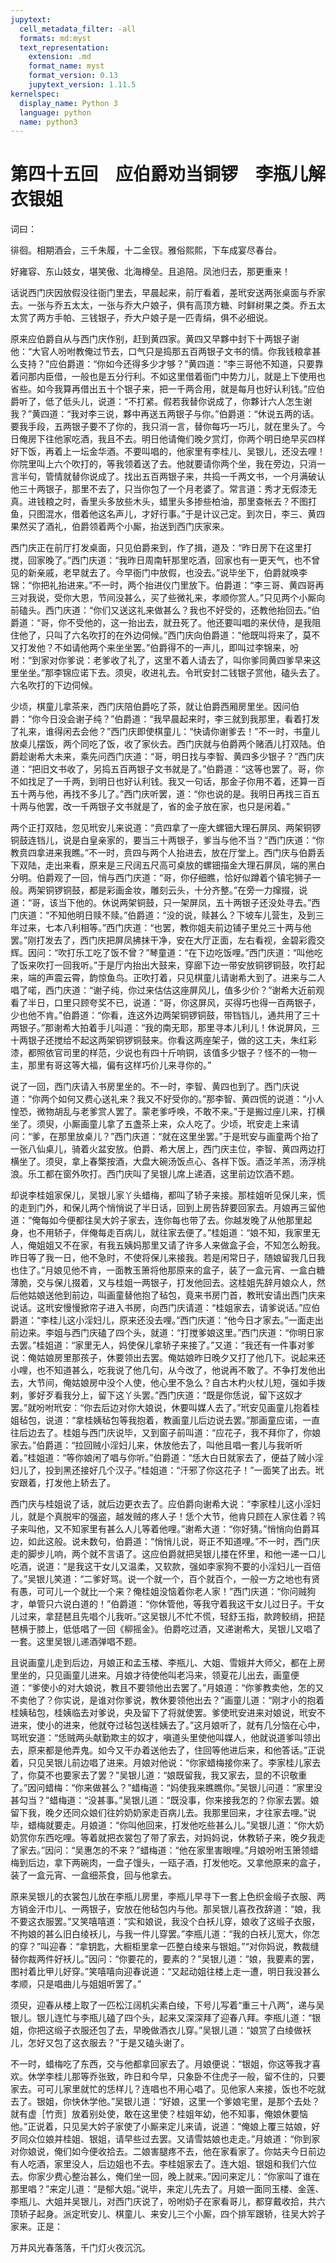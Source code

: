 ```yaml
---
jupytext:
  cell_metadata_filter: -all
  formats: md:myst
  text_representation:
    extension: .md
    format_name: myst
    format_version: 0.13
    jupytext_version: 1.11.5
kernelspec:
  display_name: Python 3
  language: python
  name: python3
---
```

#  第四十五回　应伯爵劝当铜锣　李瓶儿解衣银姐

词曰：

徘徊。相期酒会，三千朱履，十二金钗。雅俗熙熙，下车成宴尽春台。

好雍容、东山妓女，堪笑傲、北海樽垒。且追陪。凤池归去，那更重来！

话说西门庆因放假没往衙门里去，早晨起来，前厅看着，差玳安送两张桌面与乔家去。一张与乔五太太，一张与乔大户娘子，俱有高顶方糖、时鲜树果之类。乔五太太赏了两方手帕、三钱银子，乔大户娘子是一匹青绢，俱不必细说。

原来应伯爵自从与西门庆作别，赶到黄四家。黄四又早夥中封下十两银子谢他：“大官人吩咐教俺过节去，口气只是捣那五百两银子文书的情。你我钱粮拿甚么支持？”应伯爵道：“你如今还得多少才够？”黄四道：“李三哥他不知道，只要靠着问那内臣借，一般也是五分行利。不如这里借着衙门中势力儿，就是上下使用也省些。如今我算再借出五十个银子来，把一千两合用，就是每月也好认利钱。”应伯爵听了，低了低头儿，说道：“不打紧。假若我替你说成了，你夥计六人怎生谢我？”黄四道：“我对李三说，夥中再送五两银子与你。”伯爵道：“休说五两的话。要我手段，五两银子要不了你的，我只消一言，替你每巧一巧儿，就在里头了。今日俺房下往他家吃酒，我且不去。明日他请俺们晚夕赏灯，你两个明日绝早买四样好下饭，再着上一坛金华酒。不要叫唱的，他家里有李桂儿、吴银儿，还没去哩！你院里叫上六个吹打的，等我领着送了去。他就要请你两个坐，我在旁边，只消一言半句，管情就替你说成了。找出五百两银子来，共捣一千两文书，一个月满破认他三十两银子，那里不去了，只当你包了一个月老婆了。常言道：秀才无假漆无真。进钱粮之时，香里头多放些木头，蜡里头多掺些柏油，那里查帐去？不图打鱼，只图混水，借着他这名声儿，才好行事。”于是计议己定。到次日，李三、黄四果然买了酒礼，伯爵领着两个小厮，抬送到西门庆家来。

西门庆正在前厅打发桌面，只见伯爵来到，作了揖，道及：“昨日房下在这里打搅，回家晚了。”西门庆道：“我昨日周南轩那里吃酒，回家也有一更天气，也不曾见的新亲戚，老早就去了。今早衙门中放假，也没去。”说毕坐下，伯爵就唤李锦：“你把礼抬进来。”不一时，两个抬进仪门里放下。伯爵道：“李三哥、黄四哥再三对我说，受你大恩，节间没甚么，买了些微礼来，孝顺你赏人。”只见两个小厮向前磕头。西门庆道：“你们又送这礼来做甚么？我也不好受的，还教他抬回去。”伯爵道：“哥，你不受他的，这一抬出去，就丑死了。他还要叫唱的来伏侍，是我阻住他了，只叫了六名吹打的在外边伺候。”西门庆向伯爵道：“他既叫将来了，莫不又打发他？不如请他两个来坐坐罢。”伯爵得不的一声儿，即叫过李锦来，吩咐：“到家对你爹说：老爹收了礼了，这里不着人请去了，叫你爹同黄四爹早来这里坐坐。”那李锦应诺下去。须臾，收进礼去。令玳安封二钱银子赏他，磕头去了。六名吹打的下边伺候。

少顷，棋童儿拿茶来，西门庆陪伯爵吃了茶，就让伯爵西厢房里坐。因问伯爵：“你今日没会谢子纯？”伯爵道：“我早晨起来时，李三就到我那里，看着打发了礼来，谁得闲去会他？”西门庆即使棋童儿：“快请你谢爹去！”不一时，书童儿放桌儿摆饭，两个同吃了饭，收了家伙去。西门庆就与伯爵两个赌酒儿打双陆。伯爵趁谢希大未来，乘先问西门庆道：“哥，明日找与李智、黄四多少银子？”西门庆道：“把旧文书收了，另捣五百两银子文书就是了。”伯爵道：“这等也罢了。哥，你不如找足了一千两，到明日也好认利钱。我又一句话，那金子你用不着，还算一百五十两与他，再找不多儿了。”西门庆听罢，道：“你也说的是。我明日再找三百五十两与他罢，改一千两银子文书就是了，省的金子放在家，也只是闲着。”

两个正打双陆，忽见玳安儿来说道：“贲四拿了一座大螺钿大理石屏凤、两架铜锣铜鼓连铛儿，说是白皇亲家的，要当三十两银子，爹当与他不当？”西门庆道：“你教贲四拿进来我瞧。”不一时，贲四与两个人抬进去，放在厅堂上。西门庆与伯爵丢下双陆，走出来看，原来是三尺阔五尺高可桌放的螺钿描金大理石屏凤，端的黑白分明。伯爵观了一回，悄与西门庆道：“哥，你仔细瞧，恰好似蹲着个镇宅狮子一般。两架铜锣铜鼓，都是彩画金妆，雕刻云头，十分齐整。”在旁一力撺掇，说道：“哥，该当下他的。休说两架铜鼓，只一架屏凤，五十两银子还没处寻去。”西门庆道：“不知他明日赎不赎。”伯爵道：“没的说，赎甚么？下坡车儿营生，及到三年过来，七本八利相等。”西门庆道：“也罢，教你姐夫前边铺子里兑三十两与他罢。”刚打发去了，西门庆把屏凤拂抹干净，安在大厅正面，左右看视，金碧彩霞交辉。因问：“吹打乐工吃了饭不曾？”琴童道：“在下边吃饭哩。”西门庆道：“叫他吃了饭来吹打一回我听。”于是厅内抬出大鼓来，穿廊下边一带安放铜锣铜鼓，吹打起来，端的声震云霄，韵惊鱼鸟。正吹打着，只见棋童儿请谢希大到了。进来与二人唱了喏，西门庆道：“谢子纯，你过来估估这座屏风儿，值多少价？”谢希大近前观看了半日，口里只顾夸奖不已，说道：“哥，你这屏风，买得巧也得一百两银子，少也他不肯。”伯爵道：“你看，连这外边两架铜锣铜鼓，带铛铛儿，通共用了三十两银子。”那谢希大拍着手儿叫道：“我的南无耶，那里寻本儿利儿！休说屏风，三十两银子还搅给不起这两架铜锣铜鼓来。你看这两座架子，做的这工夫，朱红彩漆，都照依官司里的样范，少说也有四十斤响铜，该值多少银子？怪不的一物一主，那里有哥这等大福，偏有这样巧价儿来寻你的。”

说了一回，西门庆请入书房里坐的。不一时，李智、黄四也到了。西门庆说道：“你两个如何又费心送礼来？我又不好受你的。”那李智、黄四慌的说道：“小人惶恐，微物胡乱与老爹赏人罢了。蒙老爹呼唤，不敢不来。”于是搬过座儿来，打横坐了。须臾，小厮画童儿拿了五盏茶上来，众人吃了。少顷，玳安走上来请问：“爹，在那里放桌儿？”西门庆道：“就在这里坐罢。”于是玳安与画童两个抬了一张八仙桌儿，骑着火盆安放。伯爵、希大居上，西门庆主位，李智、黄四两边打横坐了。须臾，拿上春檠按酒，大盘大碗汤饭点心、各样下饭。酒泛羊羔，汤浮桃浪。乐工都在窗外吹打。西门庆叫了吴银儿席上递酒，这里前边饮酒不题。

却说李桂姐家保儿，吴银儿家丫头蜡梅，都叫了轿子来接。那桂姐听见保儿来，慌的走到门外，和保儿两个悄悄说了半日话，回到上房告辞要回家去。月娘再三留他道：“俺每如今便都往吴大妗子家去，连你每也带了去。你越发晚了从他那里起身，也不用轿子，伴俺每走百病儿，就往家去便了。”桂姐道：“娘不知，我家里无人，俺姐姐又不在家，有我五姨妈那里又请了许多人来做盒子会，不知怎么盼我。昨日等了我一日，他不急时，不使将保儿来接我。若是闲常日子，随娘留我几日我也住了。”月娘见他不肯，一面教玉箫将他那原来的盒子，装了一盒元宵、一盒白糖薄脆，交与保儿掇着，又与桂姐一两银子，打发他回去。这桂姐先辞月娘众人，然后他姑娘送他到前边，叫画童替他抱了毡包，竟来书房门首，教玳安请出西门庆来说话。这玳安慢慢掀帘子进入书房，向西门庆请道：“桂姐家去，请爹说话。”应伯爵道：“李桂儿这小淫妇儿，原来还没去哩。”西门庆道：“他今日才家去。”一面走出前边来。李姐与西门庆磕了四个头，就道：“打搅爹娘这里。”西门庆道：“你明日家去罢。”桂姐道：“家里无人，妈使保儿拿轿子来接了。”又道：“我还有一件事对爹说：俺姑娘房里那孩子，休要领出去罢。俺姑娘昨日晚夕又打了他几下。说起来还小哩，也不知道甚么，吃我说了他几句，从今改了，他说再不敢了。不争打发他出去，大节间，俺姑娘房中没个人使，他心里不急么？自古木杓火杖儿短，强如手拨剌，爹好歹看我分上，留下这丫头罢。”西门庆道：“既是你恁说，留下这奴才罢。”就吩咐玳安：“你去后边对你大娘说，休要叫媒人去了。”玳安见画童儿抱着桂姐毡包，说道：“拿桂姨毡包等我抱着，教画童儿后边说去罢。”那画童应诺，一直往后边去了。桂姐与西门庆说毕，又到窗子前叫道：“应花子，我不拜你了，你娘家去。”伯爵道：“拉回贼小淫妇儿来，休放他去了，叫他且唱一套儿与我听听着。”桂姐道：“等你娘闲了唱与你听。”伯爵道：“恁大白日就家去了，便益了贼小淫妇儿了，投到黑还接好几个汉子。”桂姐道：“汗邪了你这花子！”一面笑了出去。玳安跟着，打发他上轿去了。

西门庆与桂姐说了话，就后边更衣去了。应伯爵向谢希大说：“李家桂儿这小淫妇儿，就是个真脱牢的强盗，越发贼的疼人子！恁个大节，他肯只顾在人家住着？鸨子来叫他，又不知家里有甚么人儿等着他哩。”谢希大道：“你好猜。”悄悄向伯爵耳边，如此这般。说未数句，伯爵道：“悄悄儿说，哥正不知道哩。”不一时，西门庆走的脚步儿响，两个就不言语了。这应伯爵就把吴银儿搂在怀里，和他一递一口儿吃酒，说道：“是我这干女儿又温柔，又软款，强如李家狗不要的小淫妇儿一百倍了。”吴银儿笑道：“二爹好骂。说一个就一个，百个就百个，一般一方之地也有贤有愚，可可儿一个就比一个来？俺桂姐没恼着你老人家！”西门庆道：“你问贼狗才，单管只六说白道的！”伯爵道：“你休管他，等我守着我这干女儿过日子。干女儿过来，拿琵琶且先唱个儿我听。”这吴银儿不忙不慌，轻舒玉指，款跨鲛绡，把琵琶横于膝上，低低唱了一回《柳摇金》。伯爵吃过酒，又递谢希大，吴银儿又唱了一套。这里吴银儿递酒弹唱不题。

且说画童儿走到后边，月娘正和孟玉楼、李瓶儿、大姐、雪娥并大师父，都在上房里坐的，只见画童儿进来。月娘才待使他叫老冯来，领夏花儿出去，画童便道：“爹使小的对大娘说，教且不要领他出去罢了。”月娘道：“你爹教卖他，怎的又不卖他了？你实说，是谁对你爹说，教休要领他出去？”画童儿道：“刚才小的抱着桂姨毡包，桂姨临去对爹说，央及留下了将就使罢。爹使玳安进来对娘说，玳安不进来，使小的进来，他就夺过毡包送桂姨去了。”这月娘听了，就有几分恼在心中，骂玳安道：“恁贼两头献勤欺主的奴才，嗔道头里使他叫媒人，他就说道爹叫领出去，原来都是他弄鬼。如今又干办着送他去了，住回等他进后来，和他答话。”正说着，只见吴银儿前边唱了进来。月娘对他说：“你家蜡梅接你来了。李家桂儿家去了，你莫不也要家去了罢？”吴银儿道：“娘既留我，我又家去，显的不识敬重了。”因问蜡梅：“你来做甚么？”蜡梅道：“妈使我来瞧瞧你。”吴银儿问道：“家里没甚勾当？”蜡梅道：“没甚事。”吴银儿道：“既没事，你来接我怎的？你家去罢。娘留下我，晚夕还同众娘们往妗奶奶家走百病儿去。我那里回来，才往家去哩。”说毕，蜡梅就要走。月娘道：“你叫他回来，打发他吃些甚么儿。”吴银儿道：“你大奶奶赏你东西吃哩。等着就把衣裳包了带了家去，对妈妈说，休教轿子来，晚夕我走了家去。”因问：“吴惠怎的不来？”蜡梅道：“他在家里害眼哩。”月娘吩咐玉箫领蜡梅到后边，拿下两碗肉，一盘子馒头，一瓯子酒，打发他吃。又拿他原来的盒子，装了一盒元宵、一盒细茶食，回与他拿去。

原来吴银儿的衣裳包儿放在李瓶儿房里，李瓶儿早寻下一套上色织金缎子衣服、两方销金汗巾儿、一两银子，安放在他毡包内与他。那吴银儿喜孜孜辞道：“娘，我不要这衣服罢。”又笑嘻嘻道：“实和娘说，我没个白袄儿穿，娘收了这缎子衣服，不拘娘的甚么旧白绫袄儿，与我一件儿穿罢。”李瓶儿道：“我的白袄儿宽大，你怎的穿？”叫迎春：“拿钥匙，大橱柜里拿一匹整白绫来与银姐。”“对你妈说，教裁缝替你裁两件好袄儿。”因问：“你要花的，要素的？”吴银儿道：“娘，我要素的罢，图衬着比甲儿好穿。”笑嘻嘻向迎春说道：“又起动姐往楼上走一遭，明日我没甚么孝顺，只是唱曲儿与姐姐听罢了。”

须臾，迎春从楼上取了一匹松江阔机尖素白绫，下号儿写着“重三十八两”，递与吴银儿。银儿连忙与李瓶儿磕了四个头，起来又深深拜了迎春八拜。李瓶儿道：“银姐，你把这缎子衣服还包了去，早晚做酒衣儿穿。”吴银儿道：“娘赏了白绫做袄儿，怎好又包了这衣服去？”于是又磕头谢了。

不一时，蜡梅吃了东西，交与他都拿回家去了。月娘便说：“银姐，你这等我才喜欢。休学李桂儿那等乔张致，昨日和今早，只象卧不住虎子一般，留不住的，只要家去。可可儿家里就忙的恁样儿？连唱也不用心唱了。见他家人来接，饭也不吃就去了。银姐，你快休学他。”吴银儿道：“好娘，这里一个爹娘宅里，是那个去处？就有虚［竹贡］放着别处使，敢在这里使？桂姐年幼，他不知事，俺娘休要恼他。”正说着，只见吴大妗子家使了小厮来定儿来请，说道：“俺娘上覆三姑娘，好歹同众位娘并桂姐、银姐，请早些过去罢。又请雪姑娘也走走。”月娘道：“你到家对你娘说，俺们如今便收拾去。二娘害腿疼不去，他在家看家了。你姑夫今日前边有人吃酒，家里没人，后边姐也不去。李桂姐家去了。连大姐、银姐和我们六位去。你家少费心整治甚么，俺们坐一回，晚上就来。”因问来定儿：“你家叫了谁在那里唱？”来定儿道：“是郁大姐。”说毕，来定儿先去了。月娘一面同玉楼、金莲、李瓶儿、大姐并吴银儿，对西门庆说了，吩咐奶子在家看哥儿，都穿戴收拾，共六顶轿子起身。派定玳安儿、棋童儿、来安儿三个小厮，四个排军跟轿，往吴大妗子家来。正是：

万井风光春落落，千门灯火夜沉沉。



